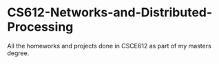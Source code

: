 # CS612-Networks-and-Distributed-Processing
All the homeworks and projects done in CSCE612 as part of my masters degree.
